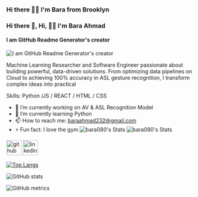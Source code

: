 ### Hi there ✌🏿 I'm Bara from Brooklyn

### Hi there 👋, Hi, ✌🏿 I'm Bara Ahmad
#### I am GitHub Readme Generator's creator
![I am GitHub Readme Generator's creator](https://arturssmirnovs.github.io/github-profile-readme-generator/images/banner.png)

 Machine Learning Researcher and Software Engineer passionate about building powerful, data-driven solutions. From optimizing data pipelines on Cloud to achieving 100% accuracy in ASL gesture recognition, I transform complex ideas into practical

Skills: Python /JS / REACT / HTML / CSS

- 🔭 I’m currently working on AV & ASL Recognition Model 
- 🌱 I’m currently learning Python  
- 📫 How to reach me: baraahmad232@gmail.com 
- ⚡ Fun fact: I love the gym 
![bara080's Stats](https://github-readme-stats.vercel.app/api?username=bara080&theme=radical&show_icons=true&hide_border=true&count_private=false)
![bara080's Stats](https://github-readme-stats.vercel.app/api?username=bara080&theme=radical&show_icons=true&hide_border=true&count_private=false)

[<img src='https://cdn.jsdelivr.net/npm/simple-icons@3.0.1/icons/github.svg' alt='github' height='40'>](https://github.com/https://github.com/bara080)  [<img src='https://cdn.jsdelivr.net/npm/simple-icons@3.0.1/icons/linkedin.svg' alt='linkedin' height='40'>](https://www.linkedin.com/in/https://www.linkedin.com/in/abaramoh//)  

[![Top Langs](https://github-readme-stats.vercel.app/api/top-langs/?username=https://github.com/bara080)](https://github.com/anuraghazra/github-readme-stats)

![GitHub stats](https://github-readme-stats.vercel.app/api?username=https://github.com/bara080&show_icons=true)  

![GitHub metrics](https://metrics.lecoq.io/https://github.com/bara080)  

